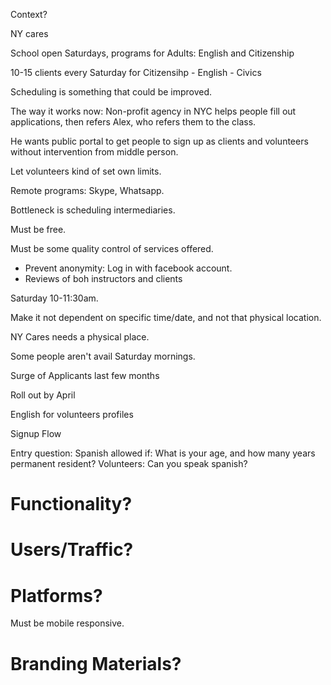Context?

NY cares

School open Saturdays, programs for Adults: English and Citizenship

10-15 clients every Saturday for Citizensihp
	- English
	- Civics

Scheduling is something that could be improved.

The way it works now: Non-profit agency in NYC helps people fill out applications, then refers Alex, who refers them to the class.

He wants public portal to get people to sign up as clients and volunteers without intervention from middle person.

Let volunteers kind of set own limits.

Remote programs: Skype, Whatsapp.

Bottleneck is scheduling intermediaries.

Must be free.

Must be some quality control of services offered.

- Prevent anonymity: Log in with facebook account.
- Reviews of boh instructors and clients

Saturday 10-11:30am.

Make it not dependent on specific time/date, and not that physical location.

NY Cares needs a physical place.

Some people aren't avail Saturday mornings.

Surge of Applicants last few months

Roll out by April

English for volunteers profiles

Signup Flow

Entry question: Spanish allowed if: What is your age, and how many years permanent resident?
Volunteers: Can you speak spanish?

# Functionality?

# Users/Traffic?

# Platforms?

Must be mobile responsive.

# Branding Materials?

